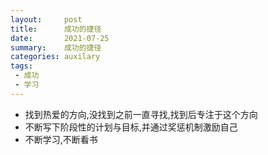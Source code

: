 ```yaml
---
layout:     post
title:      成功的捷径
date:       2021-07-25
summary:    成功的捷径
categories: auxilary
tags:
 - 成功
 - 学习
---
```


+ 找到热爱的方向,没找到之前一直寻找,找到后专注于这个方向
+ 不断写下阶段性的计划与目标,并通过奖惩机制激励自己
+ 不断学习,不断看书
